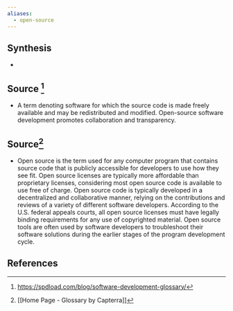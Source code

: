 ```yaml
---
aliases:
  - open-source
---
```

## Synthesis
- 
## Source [^1]
- A term denoting software for which the source code is made freely available and may be redistributed and modified. Open-source software development promotes collaboration and transparency.
## Source[^2]
- Open source is the term used for any computer program that contains source code that is publicly accessible for developers to use how they see fit. Open source licenses are typically more affordable than proprietary licenses, considering most open source code is available to use free of charge. Open source code is typically developed in a decentralized and collaborative manner, relying on the contributions and reviews of a variety of different software developers. According to the U.S. federal appeals courts, all open source licenses must have legally binding requirements for any use of copyrighted material. Open source tools are often used by software developers to troubleshoot their software solutions during the earlier stages of the program development cycle.
## References

[^1]: https://spdload.com/blog/software-development-glossary/
[^2]: [[Home Page - Glossary by Capterra]]